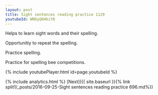 ```yaml
---
layout: post
title: Sight sentences reading practice 1129
youtubeId: WRDyQ6HkiY8
---
```

 
 
Helps to learn sight words and their spelling.

Opportunitiy to repeat the spelling. 

Practice spelling. 
 
Practice for spelling bee competitions. 
 
{% include youtubePlayer.html id=page.youtubeId %}
 
 
{% include analytics.html %} 
[Next]({{ site.baseurl }}{% link  split1/_posts/2016-09-25-Sight sentences reading practice 696.md%})
 
